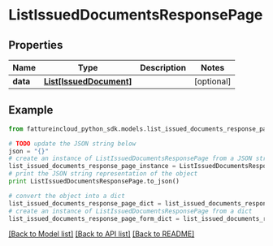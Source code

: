 # ListIssuedDocumentsResponsePage


## Properties

Name | Type | Description | Notes
------------ | ------------- | ------------- | -------------
**data** | [**List[IssuedDocument]**](IssuedDocument.md) |  | [optional] 

## Example

```python
from fattureincloud_python_sdk.models.list_issued_documents_response_page import ListIssuedDocumentsResponsePage

# TODO update the JSON string below
json = "{}"
# create an instance of ListIssuedDocumentsResponsePage from a JSON string
list_issued_documents_response_page_instance = ListIssuedDocumentsResponsePage.from_json(json)
# print the JSON string representation of the object
print ListIssuedDocumentsResponsePage.to_json()

# convert the object into a dict
list_issued_documents_response_page_dict = list_issued_documents_response_page_instance.to_dict()
# create an instance of ListIssuedDocumentsResponsePage from a dict
list_issued_documents_response_page_form_dict = list_issued_documents_response_page.from_dict(list_issued_documents_response_page_dict)
```
[[Back to Model list]](../README.md#documentation-for-models) [[Back to API list]](../README.md#documentation-for-api-endpoints) [[Back to README]](../README.md)


